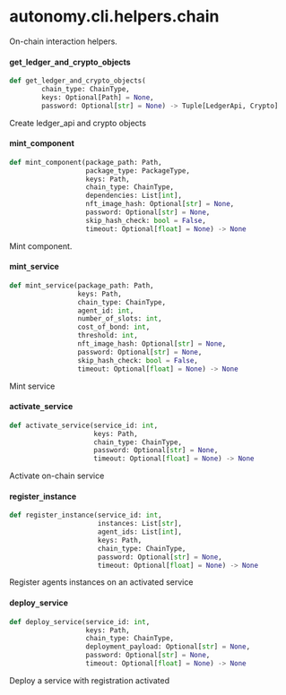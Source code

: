 <a id="autonomy.cli.helpers.chain"></a>

# autonomy.cli.helpers.chain

On-chain interaction helpers.

<a id="autonomy.cli.helpers.chain.get_ledger_and_crypto_objects"></a>

#### get`_`ledger`_`and`_`crypto`_`objects

```python
def get_ledger_and_crypto_objects(
        chain_type: ChainType,
        keys: Optional[Path] = None,
        password: Optional[str] = None) -> Tuple[LedgerApi, Crypto]
```

Create ledger_api and crypto objects

<a id="autonomy.cli.helpers.chain.mint_component"></a>

#### mint`_`component

```python
def mint_component(package_path: Path,
                   package_type: PackageType,
                   keys: Path,
                   chain_type: ChainType,
                   dependencies: List[int],
                   nft_image_hash: Optional[str] = None,
                   password: Optional[str] = None,
                   skip_hash_check: bool = False,
                   timeout: Optional[float] = None) -> None
```

Mint component.

<a id="autonomy.cli.helpers.chain.mint_service"></a>

#### mint`_`service

```python
def mint_service(package_path: Path,
                 keys: Path,
                 chain_type: ChainType,
                 agent_id: int,
                 number_of_slots: int,
                 cost_of_bond: int,
                 threshold: int,
                 nft_image_hash: Optional[str] = None,
                 password: Optional[str] = None,
                 skip_hash_check: bool = False,
                 timeout: Optional[float] = None) -> None
```

Mint service

<a id="autonomy.cli.helpers.chain.activate_service"></a>

#### activate`_`service

```python
def activate_service(service_id: int,
                     keys: Path,
                     chain_type: ChainType,
                     password: Optional[str] = None,
                     timeout: Optional[float] = None) -> None
```

Activate on-chain service

<a id="autonomy.cli.helpers.chain.register_instance"></a>

#### register`_`instance

```python
def register_instance(service_id: int,
                      instances: List[str],
                      agent_ids: List[int],
                      keys: Path,
                      chain_type: ChainType,
                      password: Optional[str] = None,
                      timeout: Optional[float] = None) -> None
```

Register agents instances on an activated service

<a id="autonomy.cli.helpers.chain.deploy_service"></a>

#### deploy`_`service

```python
def deploy_service(service_id: int,
                   keys: Path,
                   chain_type: ChainType,
                   deployment_payload: Optional[str] = None,
                   password: Optional[str] = None,
                   timeout: Optional[float] = None) -> None
```

Deploy a service with registration activated

